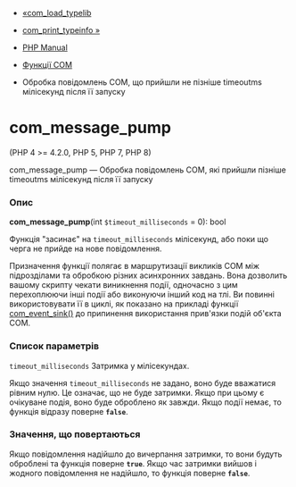 - [«com_load_typelib](function.com-load-typelib.md)
- [com_print_typeinfo »](function.com-print-typeinfo.md)

- [PHP Manual](index.md)
- [Функції COM](ref.com.md)
- Обробка повідомлень COM, що прийшли не пізніше timeoutms мілісекунд
після її запуску

# com_message_pump

(PHP 4 \>= 4.2.0, PHP 5, PHP 7, PHP 8)

com_message_pump — Обробка повідомлень COM, які прийшли пізніше
timeoutms мілісекунд після її запуску

### Опис

**com_message_pump**(int `$timeout_milliseconds` = 0): bool

Функція "засинає" на `timeout_milliseconds` мілісекунд, або поки що
черга не прийде на нове повідомлення.

Призначення функції полягає в маршрутизації викликів COM між
підрозділами та обробкою різних асинхронних завдань. Вона дозволить
вашому скрипту чекати виникнення події, одночасно з цим
перехоплюючи інші події або виконуючи інший код на тлі. Ви повинні
використовувати її в циклі, як показано на прикладі функції
[com_event_sink()](function.com-event-sink.md) до припинення
використання прив'язки подій об'єкта COM.

### Список параметрів

`timeout_milliseconds`
Затримка у мілісекундах.

Якщо значення `timeout_milliseconds` не задано, воно буде вважатися
рівним нулю. Це означає, що не буде затримки. Якщо при цьому
є очікуване подія, воно буде оброблено як завжди. Якщо
події немає, то функція відразу поверне **`false`**.

### Значення, що повертаються

Якщо повідомлення надійшло до вичерпання затримки, то вони будуть оброблені та
функція поверне **`true`**. Якщо час затримки вийшов і жодного
повідомлення не надійшло, то функція поверне **`false`**.

